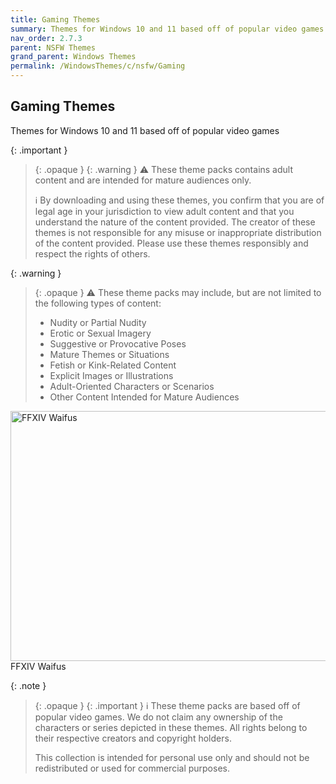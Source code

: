 ```yaml
---
title: Gaming Themes
summary: Themes for Windows 10 and 11 based off of popular video games
nav_order: 2.7.3
parent: NSFW Themes
grand_parent: Windows Themes
permalink: /WindowsThemes/c/nsfw/Gaming
---
```


## Gaming Themes
Themes for Windows 10 and 11 based off of popular video games

{: .important }
> {: .opaque }
> {: .warning }
> ⚠️ These theme packs contains adult content and are intended for mature audiences only.
> 
> ℹ️ By downloading and using these themes, you confirm that you are of legal age in your jurisdiction to view adult content and that you understand the nature of the content provided. The creator of these themes is not responsible for any misuse or inappropriate distribution of the content provided. Please use these themes responsibly and respect the rights of others.

{: .warning }
> {: .opaque }
> ⚠️ These theme packs may include, but are not limited to the following types of content:
> 
> - Nudity or Partial Nudity
> - Erotic or Sexual Imagery
> - Suggestive or Provocative Poses
> - Mature Themes or Situations
> - Fetish or Kink-Related Content
> - Explicit Images or Illustrations
> - Adult-Oriented Characters or Scenarios
> - Other Content Intended for Mature Audiences

<div class="gallery text-delta">
<div class="gallery-item">
<a target="_blank" href="/WindowsThemes/c/Gaming/FinalFantasyXIVWaifus">
<img src="https://gitlab.com/the-back-room/deskthemepacks/nsfw/final-fantasy-xiv-waifus/-/raw/main/Extras/Preview.bmp" alt="FFXIV Waifus" width="600" height="400">
</a>
<div class="desc">FFXIV Waifus</div>
</div>
</div>

{: .note }
> {: .opaque }
> {: .important }
> ℹ️ These theme packs are based off of popular video games. We do not claim any ownership of the characters or series depicted in these themes. All rights belong to their respective creators and copyright holders.
> 
> This collection is intended for personal use only and should not be redistributed or used for commercial purposes.
